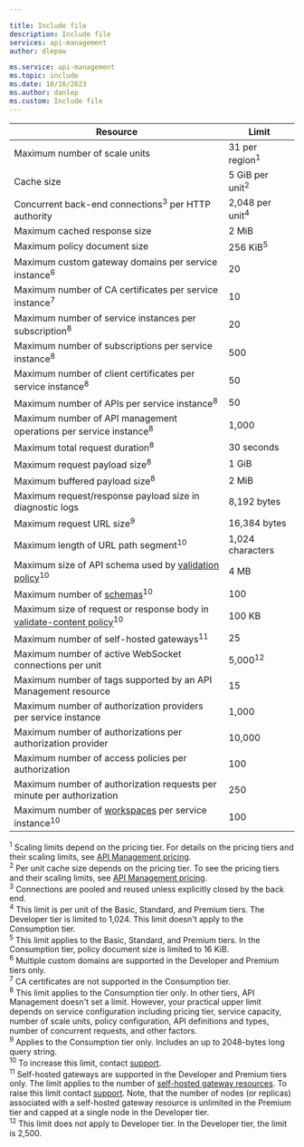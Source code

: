 ```yaml
---

title: Include file
description: Include file
services: api-management
author: dlepow

ms.service: api-management
ms.topic: include
ms.date: 10/16/2023
ms.author: danlep
ms.custom: Include file
---
```


| Resource | Limit |
| ---------------------------------------------------------------------- | -------------------------- |
| Maximum number of scale units | 31 per region<sup>1</sup> |
| Cache size | 5 GiB per unit<sup>2</sup> |
| Concurrent back-end connections<sup>3</sup> per HTTP authority | 2,048 per unit<sup>4</sup> |
| Maximum cached response size | 2 MiB |
| Maximum policy document size | 256 KiB<sup>5</sup> |
| Maximum custom gateway domains per service instance<sup>6</sup> | 20 |
| Maximum number of CA certificates per service instance<sup>7</sup> | 10 |
| Maximum number of service instances per subscription<sup>8</sup> | 20 |
| Maximum number of subscriptions per service instance<sup>8</sup> | 500 |
| Maximum number of client certificates per service instance<sup>8</sup> | 50 |
| Maximum number of APIs per service instance<sup>8</sup> | 50 |
| Maximum number of API management operations per service instance<sup>8</sup> | 1,000 |
| Maximum total request duration<sup>8</sup> | 30 seconds |
| Maximum request payload size<sup>8</sup> | 1 GiB |
| Maximum buffered payload size<sup>8</sup> | 2 MiB |
| Maximum request/response payload size in diagnostic logs | 8,192 bytes |
| Maximum request URL size<sup>9</sup> | 16,384 bytes |
| Maximum length of URL path segment<sup>10</sup> | 1,024 characters |
| Maximum size of API schema used by [validation policy](../articles/api-management/validation-policies.md)<sup>10</sup> | 4 MB |
| Maximum number of [schemas](../articles/api-management/validate-content-policy.md#schemas-for-content-validation)<sup>10</sup> | 100 |
| Maximum size of request or response body in [validate-content policy](../articles/api-management/validate-content-policy.md)<sup>10</sup> | 100 KB |
| Maximum number of self-hosted gateways<sup>11</sup> | 25 |
| Maximum number of active WebSocket connections per unit | 5,000<sup>12</sup> |
| Maximum number of tags supported by an API Management resource|15|
| Maximum number of authorization providers per service instance| 1,000 |
| Maximum number of authorizations per authorization provider| 10,000 |
| Maximum number of access policies per authorization | 100 |
| Maximum number of authorization requests per minute per authorization | 250 |
| Maximum number of [workspaces](../articles/api-management/workspaces-overview.md) per service instance<sup>10</sup> | 100 |

<sup>1</sup> Scaling limits depend on the pricing tier. For details on the pricing tiers and their scaling limits, see [API Management pricing](https://azure.microsoft.com/pricing/details/api-management/).<br/>
<sup>2</sup> Per unit cache size depends on the pricing tier. To see the pricing tiers and their scaling limits, see [API Management pricing](https://azure.microsoft.com/pricing/details/api-management/).<br/>
<sup>3</sup> Connections are pooled and reused unless explicitly closed by the back end.<br/>
<sup>4</sup> This limit is per unit of the Basic, Standard, and Premium tiers. The Developer tier is limited to 1,024. This limit doesn't apply to the Consumption tier.<br/>
<sup>5</sup> This limit applies to the Basic, Standard, and Premium tiers. In the Consumption tier, policy document size is limited to 16 KiB.<br/>
<sup>6</sup> Multiple custom domains are supported in the Developer and Premium tiers only.<br/>
<sup>7</sup> CA certificates are not supported in the Consumption tier.<br/>
<sup>8</sup> This limit applies to the Consumption tier only. In other tiers, API Management doesn't set a limit. However, your practical upper limit depends on service configuration including pricing tier, service capacity, number of scale units, policy configuration, API definitions and types, number of concurrent requests, and other factors.<br/>
<sup>9</sup> Applies to the Consumption tier only. Includes an up to 2048-bytes long query string.<br/>
<sup>10</sup> To increase this limit, contact [support](https://azure.microsoft.com/support/options/).<br/>
<sup>11</sup> Self-hosted gateways are supported in the Developer and Premium tiers only. The limit applies to the number of [self-hosted gateway resources](/rest/api/apimanagement/current-ga/gateway). To raise this limit contact [support](https://azure.microsoft.com/support/options/). Note, that the number of nodes (or replicas) associated with a self-hosted gateway resource is unlimited in the Premium tier and capped at a single node in the Developer tier.<br/>
<sup>12</sup> This limit does not apply to Developer tier. In the Developer tier, the limit is 2,500.
